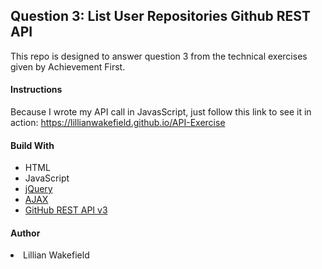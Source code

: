 <h2>Question 3: List User Repositories Github REST API</h2>
<p>This repo is designed to answer question 3 from the technical exercises given by Achievement First.</P>

<h4>Instructions</h4>
<p>Because I wrote my API call in JavasScript, just follow this link to see it in action: <a href="https://lillianwakefield.github.io/API-Exercise"> https://lillianwakefield.github.io/API-Exercise</a></p>

<h4>Build With</h4>
<ul>
<li>HTML</li>
<li>JavaScript</li>
<li><a href="https://jquery.com/">jQuery</a></li>
<li><a href ="http://api.jquery.com/jquery.ajax/">AJAX</a></li>
<li><a href="https://developer.github.com/v3/">GitHub REST API v3</a></li>
</ul>

<h4>Author</h4>
<li>Lillian Wakefield</li>

